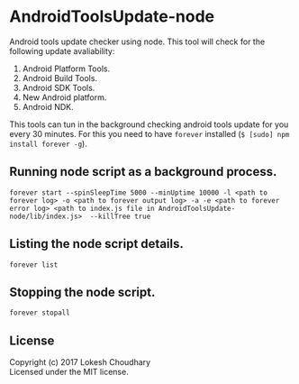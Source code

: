 # AndroidToolsUpdate-node

Android tools update checker using node.
This tool will check for the following update avaliability:
1. Android Platform Tools.
2. Android Build Tools.
3. Android SDK Tools.
4. New Android platform.
5. Android NDK.

This tools can tun in the background checking android tools update for you every 30 minutes. For this you need to have `forever` installed (`$ [sudo] npm install forever -g`).

## Running node script as a background process.
`forever start --spinSleepTime 5000 --minUptime 10000 -l <path to forever log> -o <path to forever output log> -a -e <path to forever error log> <path to index.js file in AndroidToolsUpdate-node/lib/index.js>  --killTree true`

## Listing the node script details.
`forever list`

## Stopping the node script.
`forever stopall`

## License
Copyright (c) 2017 Lokesh Choudhary  
Licensed under the MIT license.
